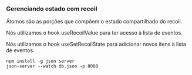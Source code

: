 
<h3>Gerenciando estado com recoil</h3>

Átomos são as porções que compõem o estado compartilhado do recoil.

Nós utilizamos o hook useRecoilValue para ter acesso à lista de eventos.

Nós utilizamos o hook useSetRecoilState para adicionar novos itens à lista de eventos.


```
npm install -g json server
json-server --watch db.json -p 8080
```
